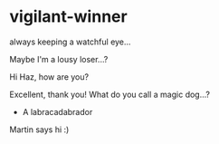 # vigilant-winner

always keeping a watchful eye...

Maybe I'm a lousy loser...?

Hi Haz, how are you?

Excellent, thank you! 
What do you call a magic dog...? 
- A labracadabrador

Martin says hi :)
